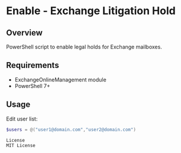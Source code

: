 # Enable - Exchange Litigation Hold

## Overview
PowerShell script to enable legal holds for Exchange mailboxes.

## Requirements
- ExchangeOnlineManagement module
- PowerShell 7+

## Usage
   Edit user list:
   ```powershell
   $users = @("user1@domain.com","user2@domain.com")

License
MIT License
